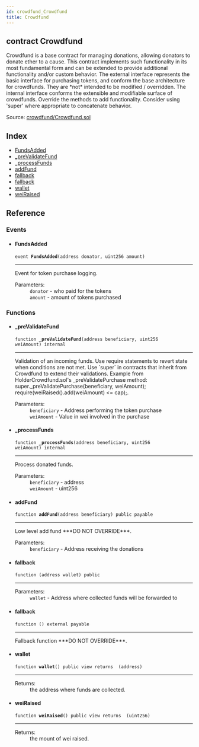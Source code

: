 ```yaml
---
id: crowdfund_Crowdfund
title: Crowdfund
---
```


<div class="contract-doc"><div class="contract"><h2 class="contract-header"><span class="contract-kind">contract</span> Crowdfund</h2><p class="description">Crowdfund is a base contract for managing donations, allowing donators to donate ether to a cause. This contract implements such functionality in its most fundamental form and can be extended to provide additional functionality and/or custom behavior. The external interface represents the basic interface for purchasing tokens, and conform the base architecture for crowdfunds. They are *not* intended to be modified / overridden. The internal interface conforms the extensible and modifiable surface of crowdfunds. Override the methods to add functionality. Consider using &#x27;super&#x27; where appropriate to concatenate behavior.</p><div class="source">Source: <a href="https://github.com/ZEUS-coin/smart-contracts/blob/v0.0.3/contracts/crowdfund/Crowdfund.sol" target="_blank">crowdfund/Crowdfund.sol</a></div></div><div class="index"><h2>Index</h2><ul><li><a href="crowdfund_Crowdfund.html#FundsAdded">FundsAdded</a></li><li><a href="crowdfund_Crowdfund.html#_preValidateFund">_preValidateFund</a></li><li><a href="crowdfund_Crowdfund.html#_processFunds">_processFunds</a></li><li><a href="crowdfund_Crowdfund.html#addFund">addFund</a></li><li><a href="crowdfund_Crowdfund.html#">fallback</a></li><li><a href="crowdfund_Crowdfund.html#">fallback</a></li><li><a href="crowdfund_Crowdfund.html#wallet">wallet</a></li><li><a href="crowdfund_Crowdfund.html#weiRaised">weiRaised</a></li></ul></div><div class="reference"><h2>Reference</h2><div class="events"><h3>Events</h3><ul><li><div class="item event"><span id="FundsAdded" class="anchor-marker"></span><h4 class="name">FundsAdded</h4><div class="body"><code class="signature">event <strong>FundsAdded</strong><span>(address donator, uint256 amount) </span></code><hr/><div class="description"><p>Event for token purchase logging.</p></div><dl><dt><span class="label-parameters">Parameters:</span></dt><dd><div><code>donator</code> - who paid for the tokens</div><div><code>amount</code> - amount of tokens purchased</div></dd></dl></div></div></li></ul></div><div class="functions"><h3>Functions</h3><ul><li><div class="item function"><span id="_preValidateFund" class="anchor-marker"></span><h4 class="name">_preValidateFund</h4><div class="body"><code class="signature">function <strong>_preValidateFund</strong><span>(address beneficiary, uint256 weiAmount) </span><span>internal </span></code><hr/><div class="description"><p>Validation of an incoming funds. Use require statements to revert state when conditions are not met. Use `super` in contracts that inherit from Crowdfund to extend their validations. Example from HolderCrowdfund.sol&#x27;s _preValidatePurchase method: super._preValidatePurchase(beneficiary, weiAmount); require(weiRaised().add(weiAmount) &lt;= cap);.</p></div><dl><dt><span class="label-parameters">Parameters:</span></dt><dd><div><code>beneficiary</code> - Address performing the token purchase</div><div><code>weiAmount</code> - Value in wei involved in the purchase</div></dd></dl></div></div></li><li><div class="item function"><span id="_processFunds" class="anchor-marker"></span><h4 class="name">_processFunds</h4><div class="body"><code class="signature">function <strong>_processFunds</strong><span>(address beneficiary, uint256 weiAmount) </span><span>internal </span></code><hr/><div class="description"><p>Process donated funds.</p></div><dl><dt><span class="label-parameters">Parameters:</span></dt><dd><div><code>beneficiary</code> - address</div><div><code>weiAmount</code> - uint256</div></dd></dl></div></div></li><li><div class="item function"><span id="addFund" class="anchor-marker"></span><h4 class="name">addFund</h4><div class="body"><code class="signature">function <strong>addFund</strong><span>(address beneficiary) </span><span>public </span><span>payable </span></code><hr/><div class="description"><p>Low level add fund ***DO NOT OVERRIDE***.</p></div><dl><dt><span class="label-parameters">Parameters:</span></dt><dd><div><code>beneficiary</code> - Address receiving the donations</div></dd></dl></div></div></li><li><div class="item function"><span id="fallback" class="anchor-marker"></span><h4 class="name">fallback</h4><div class="body"><code class="signature">function <strong></strong><span>(address wallet) </span><span>public </span></code><hr/><dl><dt><span class="label-parameters">Parameters:</span></dt><dd><div><code>wallet</code> - Address where collected funds will be forwarded to</div></dd></dl></div></div></li><li><div class="item function"><span id="fallback" class="anchor-marker"></span><h4 class="name">fallback</h4><div class="body"><code class="signature">function <strong></strong><span>() </span><span>external </span><span>payable </span></code><hr/><div class="description"><p>Fallback function ***DO NOT OVERRIDE***.</p></div></div></div></li><li><div class="item function"><span id="wallet" class="anchor-marker"></span><h4 class="name">wallet</h4><div class="body"><code class="signature">function <strong>wallet</strong><span>() </span><span>public </span><span>view </span><span>returns  (address) </span></code><hr/><dl><dt><span class="label-return">Returns:</span></dt><dd>the address where funds are collected.</dd></dl></div></div></li><li><div class="item function"><span id="weiRaised" class="anchor-marker"></span><h4 class="name">weiRaised</h4><div class="body"><code class="signature">function <strong>weiRaised</strong><span>() </span><span>public </span><span>view </span><span>returns  (uint256) </span></code><hr/><dl><dt><span class="label-return">Returns:</span></dt><dd>the mount of wei raised.</dd></dl></div></div></li></ul></div></div></div>
